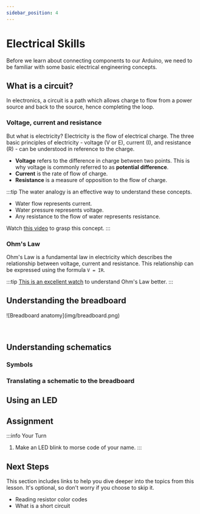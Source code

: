 ```yaml
---
sidebar_position: 4
---
```


# Electrical Skills

Before we learn about connecting components to our Arduino, we need to be familiar with some basic electrical engineering concepts. 

## What is a circuit?

In electronics, a circuit is a path which allows  charge to flow from a power source and back to the source, hence completing the loop.

### Voltage, current and resistance 

But what is electricity? Electricity is the flow of electrical charge. The three basic principles of electricity - voltage (V or E), current (I), and resistance (R) - can be understood in reference to the charge. 
- **Voltage** refers to the difference in charge between two points. This is why voltage is commonly referred to as **potential difference**.
- **Current** is the rate of flow of charge.
- **Resistance** is a measure of opposition to the flow of charge. 

:::tip
The water analogy is an effective way to understand these concepts.
- Water flow represents current.
- Water pressure represents voltage.
- Any resistance to the flow of water represents resistance.

Watch [this video](https://www.youtube.com/watch?v=XrSdHjUtPYc) to grasp this concept.
:::

### Ohm's Law

Ohm's Law is a fundamental law in electricity which describes the relationship between voltage, current and resistance. This relationship can be expressed using the formula `V = IR`.

:::tip
[This is an excellent watch](https://www.youtube.com/watch?v=8jB6hDUqN0Y&t=204s) to understand Ohm's Law better.
:::

## Understanding the breadboard

<div class="img-center">![Breadboard anatomy](img/breadboard.png)</div>
<br></br>

## Understanding schematics

### Symbols

### Translating a schematic to the breadboard

## Using an LED

## Assignment 

:::info Your Turn
1. Make an LED blink to morse code of your name. 
::: 

## Next Steps

This section includes links to help you dive deeper into the topics from this lesson. It's optional, so don't worry if you choose to skip it.

- Reading resistor color codes
- What is a short circuit